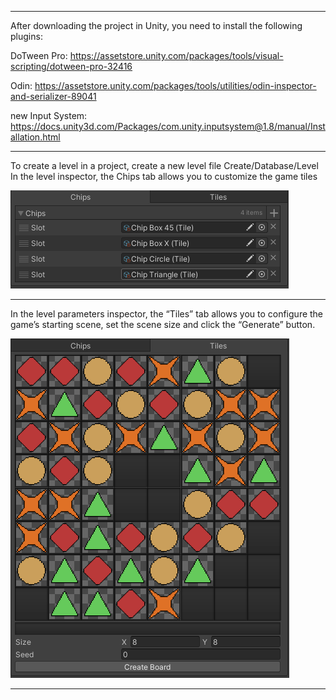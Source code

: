 -----------------------------------------------------------------------------
After downloading the project in Unity, you need to install the following plugins:

DoTween Pro: https://assetstore.unity.com/packages/tools/visual-scripting/dotween-pro-32416

Odin: https://assetstore.unity.com/packages/tools/utilities/odin-inspector-and-serializer-89041

new Input System: https://docs.unity3d.com/Packages/com.unity.inputsystem@1.8/manual/Installation.html


-----------------------------------------------------------------------------
To create a level in a project, create a new level file Create/Database/Level
In the level inspector, the Chips tab allows you to customize the game tiles

![Image alt](https://raw.githubusercontent.com/W-I-W/Match_3_Sample_01/main/Image/Tile.png)

-----------------------------------------------------------------------------
In the level parameters inspector, the “Tiles” tab allows you to configure the game’s starting scene, set the scene size and click the “Generate” button.

![Image alt](https://raw.githubusercontent.com/W-I-W/Match_3_Sample_01/main/Image/Griid.png)

-----------------------------------------------------------------------------
